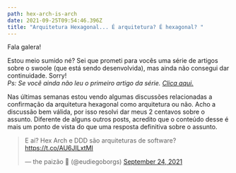 ```yaml
---
path: hex-arch-is-arch
date: 2021-09-25T09:54:46.396Z
title: "Arquitetura Hexagonal... É arquitetura? É hexagonal? "
---
```

Fala galera! 

Estou meio sumido né? Sei que prometi para vocês uma série de artigos sobre o swoole (que está sendo desenvolvida), mas ainda não consegui dar continuidade. Sorry!\
*Ps: Se você ainda não leu o primeiro artigo da série. [Clica aqui.](https://diegoborgs.com.br/blog/mastering-swoole-php-parte-i-introdu%C3%A7%C3%A3o)*

Nas últimas semanas estou vendo algumas discussões relacionadas a confirmação da arquitetura hexagonal como arquitetura ou não. Acho a discussão bem válida, por isso resolvi dar meus 2 centavos sobre o assunto. Diferente de alguns outros posts, acredito que o conteúdo desse é mais um ponto de vista do que uma resposta definitiva sobre o assunto.

<blockquote class="twitter-tweet"><p lang="pt" dir="ltr">E aí? Hex Arch e DDD são arquiteturas de software? <a href="https://t.co/AU6JILxtMI">https://t.co/AU6JILxtMI</a></p>&mdash; the paizão 💉 (@eudiegoborgs) <a href="https://twitter.com/eudiegoborgs/status/1441358818521321473?ref_src=twsrc%5Etfw">September 24, 2021</a></blockquote> <script async src="https://platform.twitter.com/widgets.js" charset="utf-8"></script>